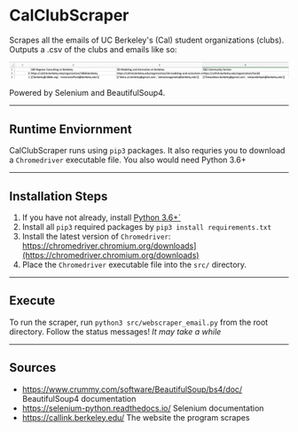 # CalClubScraper
Scrapes all the emails of UC Berkeley's (Cal) student organizations (clubs). Outputs a .csv of the clubs and emails like so:

![](screenshots/demo.png)

Powered by Selenium and BeautifulSoup4.

---
## Runtime Enviornment
CalClubScraper runs using `pip3` packages. It also requries you to download a `Chromedriver` executable file. You also would need Python 3.6+

---
## Installation Steps 
1. If you have not already, install [Python 3.6+`](https://www.python.org/downloads/)
2. Install all `pip3` required packages by `pip3 install requirements.txt`
3. Install the latest version of `Chromedriver`: https://chromedriver.chromium.org/downloads](https://chromedriver.chromium.org/downloads)
4. Place the `Chromedriver` executable file into the `src/` directory.

---
## Execute
To run the scraper, run `python3 src/webscraper_email.py` from the root directory. Follow the status messages! *It may take a while*

---
## Sources
* https://www.crummy.com/software/BeautifulSoup/bs4/doc/ BeautifulSoup4 documentation
* https://selenium-python.readthedocs.io/ Selenium documentation
* https://callink.berkeley.edu/ The website the program scrapes
